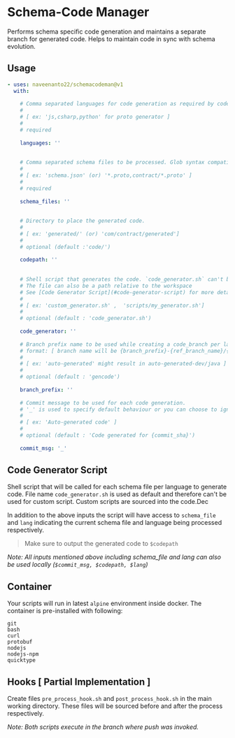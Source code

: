 # Schema-Code Manager

Performs schema specific code generation and maintains a separate branch for generated code. Helps to maintain code in sync with schema evolution.

## Usage

```yaml
- uses: naveenanto22/schemacodeman@v1
  with:
  
    # Comma separated languages for code generation as required by code generator.
    #
    # [ ex: 'js,csharp,python' for proto generator ]
    #
    # required
    
    languages: ''         
    
    
    # Comma separated schema files to be processed. Glob syntax compatible.
    #
    # [ ex: 'schema.json' (or) '*.proto,contract/*.proto' ]
    # 
    # required
    
    schema_files: ''     
    
    
    # Directory to place the generated code. 
    #
    # [ ex: 'generated/' (or) 'com/contract/generated']
    #
    # optional (default :'code/')
    
    codepath: ''          
    
    
    # Shell script that generates the code. `code_generator.sh` can't be used as filename
    # The file can also be a path relative to the workspace
    # See [Code Generator Script](#code-generator-script) for more details
    #
    # [ ex: 'custom_generator.sh' ,  'scripts/my_generator.sh']
    #
    # optional (default : 'code_generator.sh')
    
    code_generator: ''
    
    # Branch prefix name to be used while creating a code_branch per language 
    # format: [ branch name will be {branch_prefix}-{ref_branch_name}/{language} ]
    #
    # [ ex: 'auto-generated' might result in auto-generated-dev/java ]
    #
    # optional (default : 'gencode')
    
    branch_prefix: ''
    
    # Commit message to be used for each code generation. 
    # '_' is used to specify default behaviour or you can choose to ignore this field
    #
    # [ ex: 'Auto-generated code' ]
    #
    # optional (default : 'Code generated for {commit_sha}')
    
    commit_msg: '_'
```

## Code Generator Script 

Shell script that will be called for each schema file per language to generate code. File name `code_generator.sh` is used as default and therefore can't be used for custom script. Custom scripts are sourced into the code.Dec

In addition to the above inputs the script will have access to `schema_file` and `lang` indicating the current schema file and language being processed respectively.

> Make sure to output the generated code to `$codepath`

*Note: All inputs mentioned above including schema_file and lang can also be used locally (`$commit_msg, $codepath, $lang`)*

## Container

Your scripts will run in latest `alpine` environment inside docker. The container is pre-installed with following:

    git
    bash
    curl
    protobuf
    nodejs
    nodejs-npm
    quicktype

## Hooks [ Partial Implementation ]

Create files `pre_process_hook.sh` and `post_process_hook.sh` in the main working directory. These files will be sourced before and after the process respectively.

*Note: Both scripts execute in the branch where push was invoked.*


